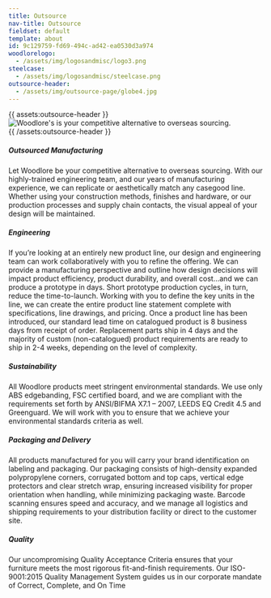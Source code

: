 ```yaml
---
title: Outsource
nav-title: Outsource
fieldset: default
template: about
id: 9c129759-fd69-494c-ad42-ea0530d3a974
woodlorelogo:
  - /assets/img/logosandmisc/logo3.png
steelcase:
  - /assets/img/logosandmisc/steelcase.png
outsource-header:
  - /assets/img/outsource-page/globe4.jpg
---
```

<div class="block">
    <div class="row">
        {{ assets:outsource-header }}
            <div class="col">
                <img src="{{ glide:url q="75" fm="jpg" }}" class="large-image" alt="Woodlore's is your competitive alternative to overseas sourcing."/>
            </div>
        {{ /assets:outsource-header }}
    </div>
</div>
<div class="block">
    <h5 class="orange bold">Outsourced Manufacturing</h5>
    <p>Let Woodlore be your competitive alternative to overseas sourcing. With our highly-trained engineering team, and our years of manufacturing experience, we can replicate or aesthetically match any casegood line. Whether using your construction methods, finishes and hardware, or our production processes and supply chain contacts, the visual appeal of your design will be maintained.</p>
</div>
<div class="block">
    <h5 class="orange bold">Engineering</h5>
    <p>If you’re looking at an entirely new product line, our design and engineering team can work collaboratively with you to refine the offering. We can provide a manufacturing perspective and outline how design decisions will impact product efficiency, product durability, and overall cost…and we can produce a prototype in days. Short prototype production cycles, in turn, reduce the time-to-launch. Working with you to define the key units in the line, we can create the entire product line statement complete with specifications, line drawings, and pricing. Once a product line has been introduced, our standard lead time on catalogued product is 8 business days from receipt of order. Replacement parts ship in 4 days and the majority of custom (non-catalogued) product requirements are ready to ship in 2-4 weeks, depending on the level of complexity.</p>
</div>


<div class="block">
    <h5 class="orange bold">Sustainability</h5>
    <p>All Woodlore products meet stringent environmental standards. We use only ABS edgebanding, FSC certified board, and we are compliant with the requirements set forth by ANSI/BIFMA X7.1 – 2007, LEEDS EQ Credit 4.5 and Greenguard. We will work with you to ensure that we achieve your environmental standards criteria as well.
    </p>
</div>
<div class="block">
    <h5 class="orange bold">Packaging and Delivery</h5>
    <p>All products manufactured for you will carry your brand identification on labeling and packaging. Our packaging consists of high-density expanded polypropylene corners, corrugated bottom and top caps, vertical edge protectors and clear stretch wrap, ensuring increased visibility for proper orientation when handling, while minimizing packaging waste. Barcode scanning ensures speed and accuracy, and we manage all logistics and shipping requirements to your distribution facility or direct to the customer site.</p>
</div>
<div class="block">
    <h5 class="orange bold">Quality</h5>
    <p>Our uncompromising Quality Acceptance Criteria ensures that your furniture meets the most rigorous fit-and-finish requirements. Our ISO-9001:2015 Quality Management System guides us in our corporate mandate of Correct, Complete, and On Time</p>
</div>
